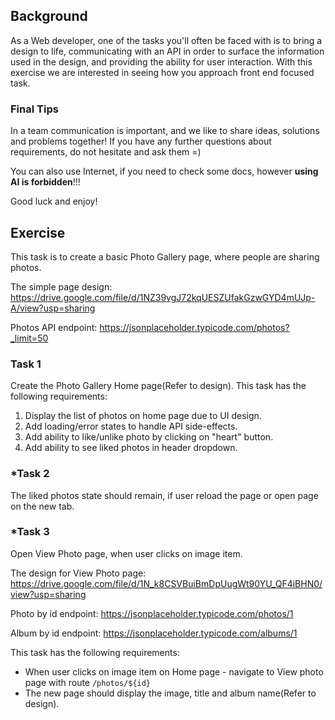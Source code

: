 ## Background

As a Web developer, one of the tasks you'll often be faced with is to bring a design to life, communicating with an API in order to surface the information used in the design, and providing the ability for user interaction.
With this exercise we are interested in seeing how you approach front end focused task.

### Final Tips

In a team communication is important, and we like to share ideas, solutions and problems together! If you have any further questions about requirements, do not hesitate and ask them =)

You can also use Internet, if you need to check some docs, however **using AI is forbidden**!!!

Good luck and enjoy!

## Exercise

This task is to create a basic Photo Gallery page, where people are sharing photos.

The simple page design: https://drive.google.com/file/d/1NZ39vgJ72kqUESZUfakGzwGYD4mUJp-A/view?usp=sharing

Photos API endpoint: https://jsonplaceholder.typicode.com/photos?_limit=50

### Task 1

Create the Photo Gallery Home page(Refer to design). This task has the following requirements:

1. Display the list of photos on home page due to UI design.
2. Add loading/error states to handle API side-effects.
3. Add ability to like/unlike photo by clicking on "heart" button.
4. Add ability to see liked photos in header dropdown.

### *Task 2

The liked photos state should remain, if user reload the page or open page on the new tab.

### *Task 3

Open View Photo page, when user clicks on image item.

The design for View Photo page: https://drive.google.com/file/d/1N_k8CSVBuiBmDpUugWt90YU_QF4iBHN0/view?usp=sharing

Photo by id endpoint: https://jsonplaceholder.typicode.com/photos/1

Album by id endpoint: https://jsonplaceholder.typicode.com/albums/1

This task has the following requirements:

- When user clicks on image item on Home page - navigate to View photo page with route `/photos/${id}`
- The new page should display the image, title and album name(Refer to design).
